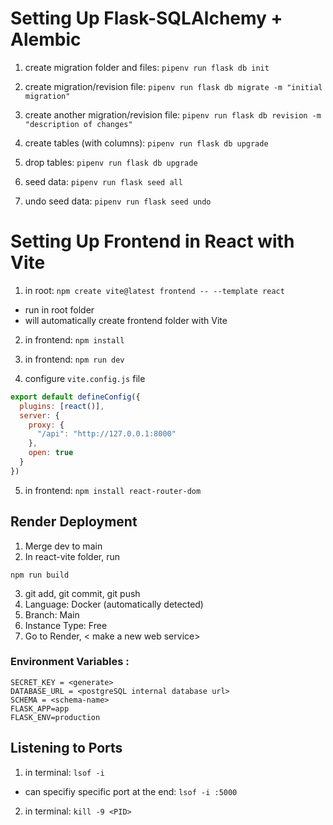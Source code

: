 # Setting Up Flask-SQLAlchemy + Alembic

1. create migration folder and files: ```pipenv run flask db init```

2. create migration/revision file: ```pipenv run flask db migrate -m "initial migration"```

3. create another migration/revision file: ```pipenv run flask db revision -m "description of changes"```

4. create tables (with columns): ```pipenv run flask db upgrade```

5. drop tables: ```pipenv run flask db upgrade```

6. seed data: ```pipenv run flask seed all```

7. undo seed data: ```pipenv run flask seed undo```


# Setting Up Frontend in React with Vite

1. in root: ```npm create vite@latest frontend -- --template react```
  - run in root folder
  - will automatically create frontend folder with Vite

2. in frontend: ```npm install```

3. in frontend: ```npm run dev```

4. configure ```vite.config.js``` file
```js
export default defineConfig({
  plugins: [react()],
  server: {
    proxy: {
      "/api": "http://127.0.0.1:8000"
    },
    open: true
  }
})
```

5. in frontend: ```npm install react-router-dom```


## Render Deployment
1. Merge dev to main
2. In react-vite folder, run
```
npm run build
```
3. git add, git commit, git push
4. Language: Docker (automatically detected)
5. Branch: Main
6. Instance Type: Free
7. Go to Render, < make a new web service>
### Environment Variables :
```
SECRET_KEY = <generate>
DATABASE_URL = <postgreSQL internal database url>
SCHEMA = <schema-name>
FLASK_APP=app
FLASK_ENV=production
```


## Listening to Ports

1. in terminal: ```lsof -i```
  - can specifiy specific port at the end: ```lsof -i :5000```

2. in terminal: ```kill -9 <PID>```
